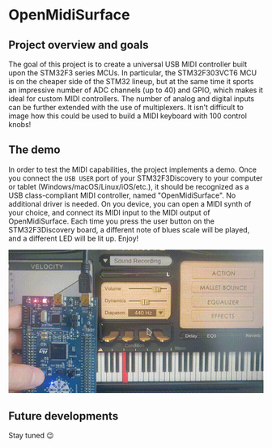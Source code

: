 # OpenMidiSurface
## Project overview and goals
The goal of this project is to create a universal USB MIDI controller built upon the STM32F3 series MCUs. In particular, the STM32F303VCT6 MCU is on the cheaper side of the STM32 lineup, but at the same time it sports an impressive number of ADC channels (up to 40) and GPIO, which makes it ideal for custom MIDI controllers. The number of analog and digital inputs can be further extended with the use of multiplexers. It isn't difficult to image how this could be used to build a MIDI keyboard with 100 control knobs!
## The demo
In order to test the MIDI capabilities, the project implements a demo. Once you connect the `USB USER` port of your STM32F3Discovery to your computer or tablet (Windows/macOS/Linux/iOS/etc.), it should be recognized as a USB class-compliant MIDI controller, named "OpenMidiSurface". No additional driver is needed. On you device, you can open a MIDI synth of your choice, and connect its MIDI input to the MIDI output of OpenMidiSurface. Each time you press the user button on the STM32F3Discovery board, a different note of blues scale will be played, and a different LED will be lit up. Enjoy!


<div align="center">
  <img src="Documentation/demo_video.gif" />
</div>

## Future developments
Stay tuned :wink: